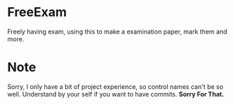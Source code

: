 # FreeExam
Freely having exam, using this to make a examination paper, mark them and more.

# Note
Sorry, I only have a bit of project experience, so control names can't be so well. Understand by your self if you want to have commits. **Sorry For That.**
